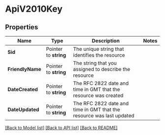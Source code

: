 # ApiV2010Key

## Properties

Name | Type | Description | Notes
------------ | ------------- | ------------- | -------------
**Sid** | Pointer to **string** | The unique string that identifies the resource |
**FriendlyName** | Pointer to **string** | The string that you assigned to describe the resource |
**DateCreated** | Pointer to **string** | The RFC 2822 date and time in GMT that the resource was created |
**DateUpdated** | Pointer to **string** | The RFC 2822 date and time in GMT that the resource was last updated |

[[Back to Model list]](../README.md#documentation-for-models) [[Back to API list]](../README.md#documentation-for-api-endpoints) [[Back to README]](../README.md)


